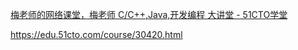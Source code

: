 





[梅老师的网络课堂，梅老师 C/C++,Java,开发编程 大讲堂 - 51CTO学堂](https://edu.51cto.com/lecturer/14835587.html)

https://edu.51cto.com/course/30420.html